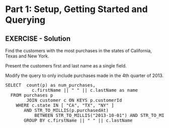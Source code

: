 # Part 1: Setup, Getting Started and Querying

## EXERCISE - Solution

Find the customers with the most purchases in the states of California, Texas and New York.

Present the customers first and last name as a single field.

Modify the query to only include purchases made in the 4th quarter of 2013.

<pre id="example">
SELECT  count(p) as num_purchases, 
          c.firstName || " " || c.lastName as name
  FROM purchases p
        JOIN customer c ON KEYS p.customerId
    WHERE c.state IN [ "CA", "TX", "NY" ]
       AND STR_TO_MILLIS(p.purchasedAt) 
           BETWEEN STR_TO_MILLIS("2013-10-01") AND STR_TO_MILLIS("2014-01-01")
       GROUP BY c.firstName || " " || c.lastName
</pre>
